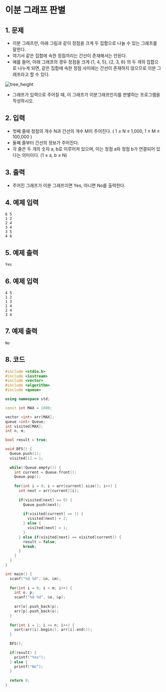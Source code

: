 # 이분 그래프 판별

## 1. 문제
- 이분 그래프란, 아래 그림과 같이 정점을 크게 두 집합으로 나눌 수 있는 그래프를 말한다.
- 여기서 같은 집합에 속한 정점끼리는 간선이 존재해서는 안된다.
- 예를 들어, 아래 그래프의 경우 정점을 크게 {1, 4, 5}, {2, 3, 6} 의 두 개의 집합으로 나누게 되면, 같은 집합에 속한 정점 사이에는 간선이 존재하지 않으므로 이분 그래프라고 할 수 있다.

![tree_height](https://user-images.githubusercontent.com/35207245/71095133-701bec80-21ef-11ea-8b38-7fe8c550cc4a.png)

- 그래프가 입력으로 주어질 때, 이 그래프가 이분그래프인지를 판별하는 프로그램을 작성하시오.

## 2. 입력

- 첫째 줄에 정점의 개수 N과 간선의 개수 M이 주어진다. ( 1 ≤ N ≤ 1,000, 1 ≤ M ≤ 100,000 )
- 둘째 줄부터 간선의 정보가 주어진다.
- 각 줄은 두 개의 숫자 a, b로 이루어져 있으며, 이는 정점 a와 정점 b가 연결되어 있다는 의미이다. (1 ≤ a, b ≤ N)

## 3. 출력
- 주어진 그래프가 이분 그래프이면 Yes, 아니면 No를 출력한다.

## 4. 예제 입력
```
6 5
1 2
2 4
3 4
3 5
4 6
```

## 5. 예제 출력
```
Yes
```

## 6. 예제 입력

```
4 5
1 2
1 3
1 4
2 4
3 4
```

## 7. 예제 출력

```
No
```

## 8. 코드

```c++
#include <stdio.h>
#include <iostream>
#include <vector>
#include <algorithm>
#include <queue>

using namespace std;

const int MAX = 1000;

vector <int> arr[MAX];
queue <int> Queue;
int visited[MAX];
int n, m;

bool result = true;

void BFS() {
  Queue.push(1);
  visited[1] = 1;
  
  while(!Queue.empty()) {
    int current = Queue.front();
    Queue.pop();
    
    for(int i = 0; i < arr[current].size(); i++) {
      int next = arr[current][i];
      
      if(visited[next] == 0) {
        Queue.push(next);
        
        if(visited[current] == 1) {
          visited[next] = 2;
        } else {
          visited[next] = 1;
        }
      } else if(visited[next] == visited[current]) {
        result = false;
        break;
      }
    }
  }
}

int main() {
  scanf("%d %d", &n, &m);
  
  for(int i = 0; i < m; i++) {
    int o, p;
    scanf("%d %d", &o, &p);
    
    arr[o].push_back(p);
    arr[p].push_back(o);
  }
  
  for(int i = 1; i <= n; i++) {
    sort(arr[i].begin(), arr[i].end());
  }
  
  BFS();

  if(result) {
    printf("Yes");
  } else {
    printf("No");
  }
  
  return 0;
}
```
